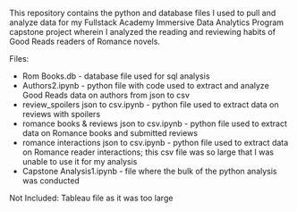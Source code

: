 This repository contains the python and database files I used to pull and analyze data for my Fullstack Academy Immersive Data Analytics Program capstone project wherein I analyzed the reading and reviewing habits of Good Reads readers of Romance novels.

Files:

  * Rom Books.db - database file used for sql analysis
  * Authors2.ipynb - python file with code used to extract and analyze Good Reads data on authors from json to csv
  * review_spoilers json to csv.ipynb - python file used to extract data on reviews with spoilers
  * romance books & reviews json to csv.ipynb - python file used to extract data on Romance books and submitted reviews
  * romance interactions json to csv.ipynb - python file used to extract data on Romance reader interactions; this csv file was so large that I was unable to use it for my analysis
  * Capstone Analysis1.ipynb - file where the bulk of the python analysis was conducted

 Not Included: Tableau file as it was too large
